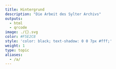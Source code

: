 ```yaml
---
title: Hintergrund
description: "Die Arbeit des Sylter Archivs"
outputs:
  - html
  - qrcode
image: ./{}.svg
color: #F5E2C8
style: 'color: black; text-shadow: 0 0 7px #fff;'
weight: 1
type: topic
aliases:
  - /a/
---
```


